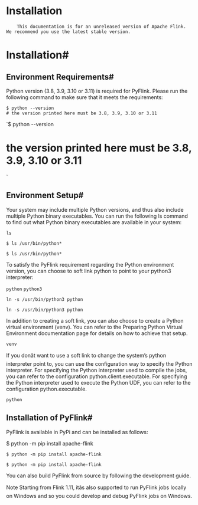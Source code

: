 # Installation


> 
        This documentation is for an unreleased version of Apache Flink. We recommend you use the latest stable version.
    


# Installation#


## Environment Requirements#


> 
  Python version (3.8, 3.9, 3.10 or 3.11) is required for PyFlink. Please run the following command to make sure that it meets the requirements:



```
$ python --version
# the version printed here must be 3.8, 3.9, 3.10 or 3.11

```

`$ python --version
# the version printed here must be 3.8, 3.9, 3.10 or 3.11
`

## Environment Setup#


Your system may include multiple Python versions, and thus also include multiple Python binary executables. You can run the following
ls command to find out what Python binary executables are available in your system:

`ls`

```
$ ls /usr/bin/python*

```

`$ ls /usr/bin/python*
`

To satisfy the PyFlink requirement regarding the Python environment version, you can choose to soft link python to point to your python3 interpreter:

`python`
`python3`

```
ln -s /usr/bin/python3 python

```

`ln -s /usr/bin/python3 python
`

In addition to creating a soft link, you can also choose to create a Python virtual environment (venv). You can refer to the Preparing Python Virtual Environment documentation page for details on how to achieve that setup.

`venv`

If you donât want to use a soft link to change the system’s python interpreter point to, you can use the configuration way to specify the Python interpreter.
For specifying the Python interpreter used to compile the jobs, you can refer to the configuration python.client.executable.
For specifying the Python interpreter used to execute the Python UDF, you can refer to the configuration python.executable.

`python`

## Installation of PyFlink#


PyFlink is available in PyPi and can be installed as follows:



$ python -m pip install apache-flink



```
$ python -m pip install apache-flink

```

`$ python -m pip install apache-flink
`

You can also build PyFlink from source by following the development guide.


Note Starting from Flink 1.11, itâs also supported to run
PyFlink jobs locally on Windows and so you could develop and debug PyFlink jobs on Windows.
